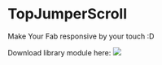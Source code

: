 # TopJumperScroll 
Make Your Fab responsive by your touch :D
<p>Download library module here: <a href="https://bintray.com/superdiazzz/TopJumperScroll/TopJumperScroll/1.0.0/link"><img src="https://api.bintray.com/packages/superdiazzz/TopJumperScroll/TopJumperScroll/images/download.svg?version=1.0.0"/></a></p>

